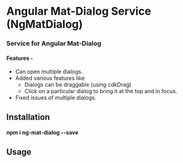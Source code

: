 # Angular Mat-Dialog Service (NgMatDialog)

### Service for Angular Mat-Dialog
#### Features - 
- Can open multiple dialogs.
- Added various features like
    - Dialogs can be draggable (using cdkDrag)
    - Click on a particular dialog to bring it at the top and in focus.
- Fixed issues of multiple dialogs.

## Installation

#### npm i ng-mat-dialog --save

## Usage

